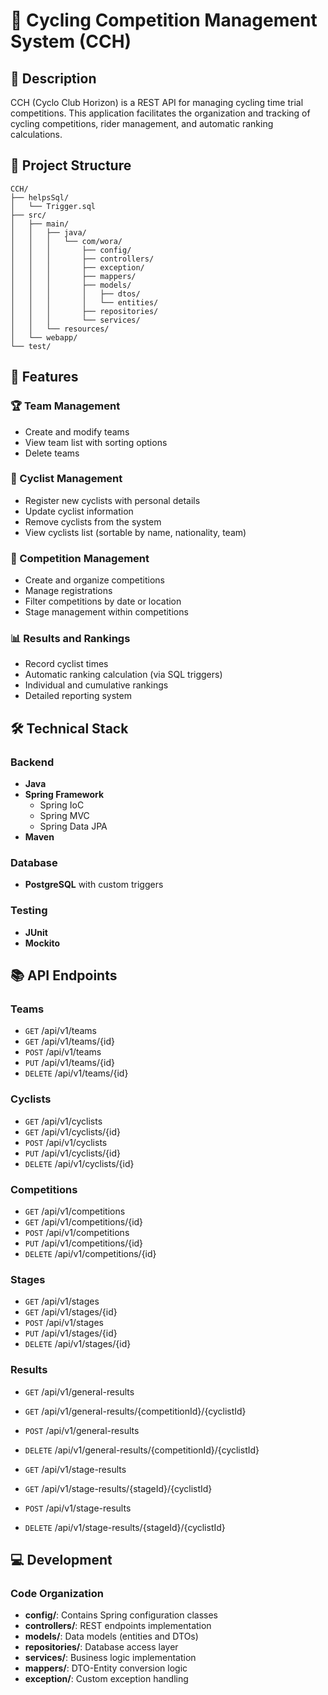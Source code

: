 # 🚴 Cycling Competition Management System (CCH)

## 📝 Description
CCH (Cyclo Club Horizon) is a REST API for managing cycling time trial competitions. This application facilitates the organization and tracking of cycling competitions, rider management, and automatic ranking calculations.


## 📁 Project Structure
```plaintext
CCH/
├── helpsSql/
│   └── Trigger.sql
├── src/
│   ├── main/
│   │   ├── java/
│   │   │   └── com/wora/
│   │   │       ├── config/
│   │   │       ├── controllers/
│   │   │       ├── exception/
│   │   │       ├── mappers/
│   │   │       ├── models/
│   │   │       │   ├── dtos/
│   │   │       │   └── entities/
│   │   │       ├── repositories/
│   │   │       └── services/
│   │   └── resources/
│   └── webapp/
└── test/
```
## 🚀 Features
### 🏆 Team Management
- Create and modify teams
- View team list with sorting options
- Delete teams

### 🚴 Cyclist Management
- Register new cyclists with personal details
- Update cyclist information
- Remove cyclists from the system
- View cyclists list (sortable by name, nationality, team)

### 🏁 Competition Management
- Create and organize competitions
- Manage registrations
- Filter competitions by date or location
- Stage management within competitions

### 📊 Results and Rankings
- Record cyclist times
- Automatic ranking calculation (via SQL triggers)
- Individual and cumulative rankings
- Detailed reporting system

## 🛠 Technical Stack
### Backend
- **Java**
- **Spring Framework**
  - Spring IoC
  - Spring MVC
  - Spring Data JPA
- **Maven**

### Database
- **PostgreSQL** with custom triggers

### Testing
- **JUnit**
- **Mockito**

## 📚 API Endpoints
### Teams
- `GET`    /api/v1/teams
- `GET`    /api/v1/teams/{id}
- `POST`   /api/v1/teams
- `PUT`    /api/v1/teams/{id}
- `DELETE` /api/v1/teams/{id}

### Cyclists
- `GET`    /api/v1/cyclists
- `GET`    /api/v1/cyclists/{id}
- `POST`   /api/v1/cyclists
- `PUT`    /api/v1/cyclists/{id}
- `DELETE` /api/v1/cyclists/{id}

### Competitions
- `GET`    /api/v1/competitions
- `GET`    /api/v1/competitions/{id}
- `POST`   /api/v1/competitions
- `PUT`    /api/v1/competitions/{id}
- `DELETE` /api/v1/competitions/{id}

### Stages
- `GET`    /api/v1/stages
- `GET`    /api/v1/stages/{id}
- `POST`   /api/v1/stages
- `PUT`    /api/v1/stages/{id}
- `DELETE` /api/v1/stages/{id}

### Results
- `GET`    /api/v1/general-results
- `GET`    /api/v1/general-results/{competitionId}/{cyclistId}
- `POST`   /api/v1/general-results
- `DELETE` /api/v1/general-results/{competitionId}/{cyclistId}

- `GET`    /api/v1/stage-results
- `GET`    /api/v1/stage-results/{stageId}/{cyclistId}
- `POST`   /api/v1/stage-results
- `DELETE` /api/v1/stage-results/{stageId}/{cyclistId}

## 💻 Development
### Code Organization
- **config/**: Contains Spring configuration classes
- **controllers/**: REST endpoints implementation
- **models/**: Data models (entities and DTOs)
- **repositories/**: Database access layer
- **services/**: Business logic implementation
- **mappers/**: DTO-Entity conversion logic
- **exception/**: Custom exception handling

